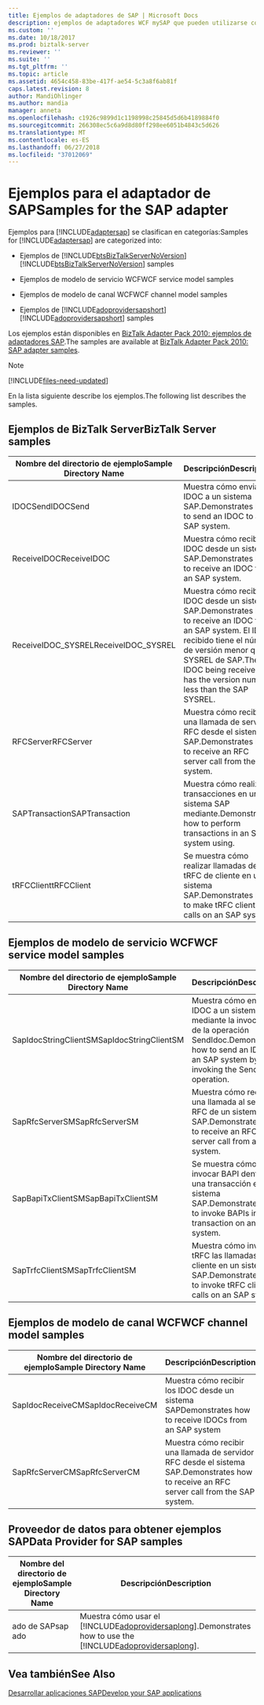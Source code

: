 ```yaml
---
title: Ejemplos de adaptadores de SAP | Microsoft Docs
description: ejemplos de adaptadores WCF mySAP que pueden utilizarse con el proveedor de datos, modelo de servicio WCF, el modelo del canal WCF y BizTalk Server para SAP
ms.custom: ''
ms.date: 10/18/2017
ms.prod: biztalk-server
ms.reviewer: ''
ms.suite: ''
ms.tgt_pltfrm: ''
ms.topic: article
ms.assetid: 4654c458-83be-417f-ae54-5c3a8f6ab81f
caps.latest.revision: 8
author: MandiOhlinger
ms.author: mandia
manager: anneta
ms.openlocfilehash: c1926c9899d1c1198998c25845d5d6b4189884f0
ms.sourcegitcommit: 266308ec5c6a9d8d80ff298ee6051b4843c5d626
ms.translationtype: MT
ms.contentlocale: es-ES
ms.lasthandoff: 06/27/2018
ms.locfileid: "37012069"
---
```

# <a name="samples-for-the-sap-adapter"></a><span data-ttu-id="a8843-103">Ejemplos para el adaptador de SAP</span><span class="sxs-lookup"><span data-stu-id="a8843-103">Samples for the SAP adapter</span></span>
<span data-ttu-id="a8843-104">Ejemplos para [!INCLUDE[adaptersap](../../includes/adaptersap-md.md)] se clasifican en categorías:</span><span class="sxs-lookup"><span data-stu-id="a8843-104">Samples for [!INCLUDE[adaptersap](../../includes/adaptersap-md.md)] are categorized into:</span></span>  

- <span data-ttu-id="a8843-105">Ejemplos de [!INCLUDE[btsBizTalkServerNoVersion](../../includes/btsbiztalkservernoversion-md.md)]</span><span class="sxs-lookup"><span data-stu-id="a8843-105">[!INCLUDE[btsBizTalkServerNoVersion](../../includes/btsbiztalkservernoversion-md.md)] samples</span></span>  

- <span data-ttu-id="a8843-106">Ejemplos de modelo de servicio WCF</span><span class="sxs-lookup"><span data-stu-id="a8843-106">WCF service model samples</span></span>  

- <span data-ttu-id="a8843-107">Ejemplos de modelo de canal WCF</span><span class="sxs-lookup"><span data-stu-id="a8843-107">WCF channel model samples</span></span>  

- <span data-ttu-id="a8843-108">Ejemplos de [!INCLUDE[adoprovidersapshort](../../includes/adoprovidersapshort-md.md)]</span><span class="sxs-lookup"><span data-stu-id="a8843-108">[!INCLUDE[adoprovidersapshort](../../includes/adoprovidersapshort-md.md)] samples</span></span>  


 <span data-ttu-id="a8843-109">Los ejemplos están disponibles en [BizTalk Adapter Pack 2010: ejemplos de adaptadores SAP](https://www.microsoft.com/download/details.aspx?id=1314).</span><span class="sxs-lookup"><span data-stu-id="a8843-109">The samples are available at [BizTalk Adapter Pack 2010: SAP adapter samples](https://www.microsoft.com/download/details.aspx?id=1314).</span></span> 

> [!NOTE]
> [!INCLUDE[files-need-updated](../../includes/files-need-updated.md)]

 <span data-ttu-id="a8843-110">En la lista siguiente describe los ejemplos.</span><span class="sxs-lookup"><span data-stu-id="a8843-110">The following list describes the samples.</span></span>

## <a name="biztalk-server-samples"></a><span data-ttu-id="a8843-111">Ejemplos de BizTalk Server</span><span class="sxs-lookup"><span data-stu-id="a8843-111">BizTalk Server samples</span></span>  

|<span data-ttu-id="a8843-112">Nombre del directorio de ejemplo</span><span class="sxs-lookup"><span data-stu-id="a8843-112">Sample Directory Name</span></span>|<span data-ttu-id="a8843-113">Descripción</span><span class="sxs-lookup"><span data-stu-id="a8843-113">Description</span></span>|  
|---------------------------|-----------------|  
|<span data-ttu-id="a8843-114">IDOCSend</span><span class="sxs-lookup"><span data-stu-id="a8843-114">IDOCSend</span></span>|<span data-ttu-id="a8843-115">Muestra cómo enviar un IDOC a un sistema SAP.</span><span class="sxs-lookup"><span data-stu-id="a8843-115">Demonstrates how to send an IDOC to an SAP system.</span></span>|  
|<span data-ttu-id="a8843-116">ReceiveIDOC</span><span class="sxs-lookup"><span data-stu-id="a8843-116">ReceiveIDOC</span></span>|<span data-ttu-id="a8843-117">Muestra cómo recibir un IDOC desde un sistema SAP.</span><span class="sxs-lookup"><span data-stu-id="a8843-117">Demonstrates how to receive an IDOC from an SAP system.</span></span>|  
|<span data-ttu-id="a8843-118">ReceiveIDOC_SYSREL</span><span class="sxs-lookup"><span data-stu-id="a8843-118">ReceiveIDOC_SYSREL</span></span>|<span data-ttu-id="a8843-119">Muestra cómo recibir un IDOC desde un sistema SAP.</span><span class="sxs-lookup"><span data-stu-id="a8843-119">Demonstrates how to receive an IDOC from an SAP system.</span></span> <span data-ttu-id="a8843-120">El IDOC recibido tiene el número de versión menor que el SYSREL de SAP.</span><span class="sxs-lookup"><span data-stu-id="a8843-120">The IDOC being received has the version number less than the SAP SYSREL.</span></span>|  
|<span data-ttu-id="a8843-121">RFCServer</span><span class="sxs-lookup"><span data-stu-id="a8843-121">RFCServer</span></span>|<span data-ttu-id="a8843-122">Muestra cómo recibir una llamada de servidor RFC desde el sistema SAP.</span><span class="sxs-lookup"><span data-stu-id="a8843-122">Demonstrates how to receive an RFC server call from the SAP system.</span></span>|  
|<span data-ttu-id="a8843-123">SAPTransaction</span><span class="sxs-lookup"><span data-stu-id="a8843-123">SAPTransaction</span></span>|<span data-ttu-id="a8843-124">Muestra cómo realizar transacciones en un sistema SAP mediante.</span><span class="sxs-lookup"><span data-stu-id="a8843-124">Demonstrates how to perform transactions in an SAP system using.</span></span>|  
|<span data-ttu-id="a8843-125">tRFCClient</span><span class="sxs-lookup"><span data-stu-id="a8843-125">tRFCClient</span></span>|<span data-ttu-id="a8843-126">Se muestra cómo realizar llamadas de tRFC de cliente en un sistema SAP.</span><span class="sxs-lookup"><span data-stu-id="a8843-126">Demonstrates how to make tRFC client calls on an SAP system.</span></span>|  

## <a name="wcf-service-model-samples"></a><span data-ttu-id="a8843-127">Ejemplos de modelo de servicio WCF</span><span class="sxs-lookup"><span data-stu-id="a8843-127">WCF service model samples</span></span>   

|<span data-ttu-id="a8843-128">Nombre del directorio de ejemplo</span><span class="sxs-lookup"><span data-stu-id="a8843-128">Sample Directory Name</span></span>|<span data-ttu-id="a8843-129">Descripción</span><span class="sxs-lookup"><span data-stu-id="a8843-129">Description</span></span>|  
|---------------------------|-----------------|  
|<span data-ttu-id="a8843-130">SapIdocStringClientSM</span><span class="sxs-lookup"><span data-stu-id="a8843-130">SapIdocStringClientSM</span></span>|<span data-ttu-id="a8843-131">Muestra cómo enviar un IDOC a un sistema SAP mediante la invocación de la operación SendIdoc.</span><span class="sxs-lookup"><span data-stu-id="a8843-131">Demonstrates how to send an IDOC to an SAP system by invoking the SendIdoc operation.</span></span>|  
|<span data-ttu-id="a8843-132">SapRfcServerSM</span><span class="sxs-lookup"><span data-stu-id="a8843-132">SapRfcServerSM</span></span>|<span data-ttu-id="a8843-133">Muestra cómo recibir una llamada al servidor RFC de un sistema SAP.</span><span class="sxs-lookup"><span data-stu-id="a8843-133">Demonstrates how to receive an RFC server call from an SAP system.</span></span>|  
|<span data-ttu-id="a8843-134">SapBapiTxClientSM</span><span class="sxs-lookup"><span data-stu-id="a8843-134">SapBapiTxClientSM</span></span>|<span data-ttu-id="a8843-135">Se muestra cómo invocar BAPI dentro de una transacción en un sistema SAP.</span><span class="sxs-lookup"><span data-stu-id="a8843-135">Demonstrates how to invoke BAPIs inside a transaction on an SAP system.</span></span>|  
|<span data-ttu-id="a8843-136">SapTrfcClientSM</span><span class="sxs-lookup"><span data-stu-id="a8843-136">SapTrfcClientSM</span></span>|<span data-ttu-id="a8843-137">Muestra cómo invocar tRFC las llamadas del cliente en un sistema SAP.</span><span class="sxs-lookup"><span data-stu-id="a8843-137">Demonstrates how to invoke tRFC client calls on an SAP system.</span></span>|  

## <a name="wcf-channel-model-samples"></a><span data-ttu-id="a8843-138">Ejemplos de modelo de canal WCF</span><span class="sxs-lookup"><span data-stu-id="a8843-138">WCF channel model samples</span></span>  

|<span data-ttu-id="a8843-139">Nombre del directorio de ejemplo</span><span class="sxs-lookup"><span data-stu-id="a8843-139">Sample Directory Name</span></span>|<span data-ttu-id="a8843-140">Descripción</span><span class="sxs-lookup"><span data-stu-id="a8843-140">Description</span></span>|  
|---------------------------|-----------------|  
|<span data-ttu-id="a8843-141">SapIdocReceiveCM</span><span class="sxs-lookup"><span data-stu-id="a8843-141">SapIdocReceiveCM</span></span>|<span data-ttu-id="a8843-142">Muestra cómo recibir los IDOC desde un sistema SAP</span><span class="sxs-lookup"><span data-stu-id="a8843-142">Demonstrates how to receive IDOCs from an SAP system</span></span>|  
|<span data-ttu-id="a8843-143">SapRfcServerCM</span><span class="sxs-lookup"><span data-stu-id="a8843-143">SapRfcServerCM</span></span>|<span data-ttu-id="a8843-144">Muestra cómo recibir una llamada de servidor RFC desde el sistema SAP.</span><span class="sxs-lookup"><span data-stu-id="a8843-144">Demonstrates how to receive an RFC server call from the SAP system.</span></span>|  

## <a name="data-provider-for-sap-samples"></a><span data-ttu-id="a8843-145">Proveedor de datos para obtener ejemplos SAP</span><span class="sxs-lookup"><span data-stu-id="a8843-145">Data Provider for SAP samples</span></span>  

| <span data-ttu-id="a8843-146">Nombre del directorio de ejemplo</span><span class="sxs-lookup"><span data-stu-id="a8843-146">Sample Directory Name</span></span> |                                             <span data-ttu-id="a8843-147">Descripción</span><span class="sxs-lookup"><span data-stu-id="a8843-147">Description</span></span>                                              |
|-----------------------|------------------------------------------------------------------------------------------------------|
|        <span data-ttu-id="a8843-148">ado de SAP</span><span class="sxs-lookup"><span data-stu-id="a8843-148">sap ado</span></span>        | <span data-ttu-id="a8843-149">Muestra cómo usar el [!INCLUDE[adoprovidersaplong](../../includes/adoprovidersaplong-md.md)].</span><span class="sxs-lookup"><span data-stu-id="a8843-149">Demonstrates how to use the [!INCLUDE[adoprovidersaplong](../../includes/adoprovidersaplong-md.md)].</span></span> |

## <a name="see-also"></a><span data-ttu-id="a8843-150">Vea también</span><span class="sxs-lookup"><span data-stu-id="a8843-150">See Also</span></span>  
[<span data-ttu-id="a8843-151">Desarrollar aplicaciones SAP</span><span class="sxs-lookup"><span data-stu-id="a8843-151">Develop your SAP applications</span></span>](../../adapters-and-accelerators/adapter-sap/develop-your-sap-applications.md)